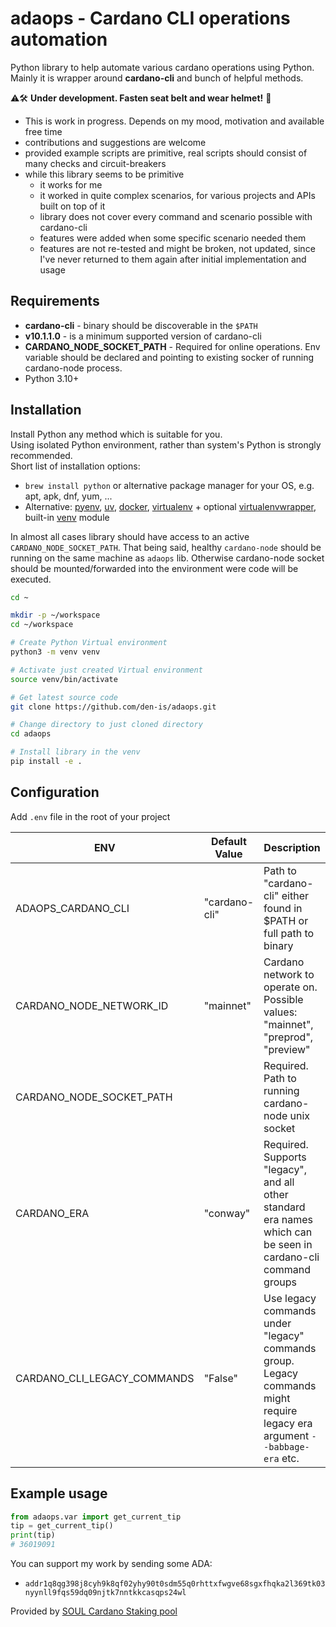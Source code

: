 # adaops - Cardano CLI operations automation

Python library to help automate various cardano operations using Python.  
Mainly it is wrapper around **cardano-cli** and bunch of helpful methods.

:warning::hammer_and_wrench: **Under development. Fasten seat belt and wear helmet!** :construction_worker:

- This is work in progress. Depends on my mood, motivation and available free time
- contributions and suggestions are welcome
- provided example scripts are primitive, real scripts should consist of many checks and circuit-breakers
- while this library seems to be primitive
  - it works for me
  - it worked in quite complex scenarios, for various projects and APIs built on top of it
  - library does not cover every command and scenario possible with cardano-cli
  - features were added when some specific scenario needed them
  - features are not re-tested and might be broken, not updated, since I've never returned to them again after initial implementation and usage

## Requirements

- **cardano-cli** - binary should be discoverable in the `$PATH`
- **v10.1.1.0** - is a minimum supported version of cardano-cli
- **CARDANO_NODE_SOCKET_PATH** - Required for online operations. Env variable should be declared and pointing to existing socker of running cardano-node process.
- Python 3.10+

## Installation

Install Python any method which is suitable for you.  
Using isolated Python environment, rather than system's Python is strongly recommended.  
Short list of installation options:

- `brew install python` or alternative package manager for your OS, e.g. apt, apk, dnf, yum, ...
- Alternative: [pyenv](https://github.com/pyenv/pyenv), [uv](https://github.com/astral-sh/uv), [docker](https://hub.docker.com/_/python), [virtualenv](https://virtualenv.pypa.io/en/stable/) + optional [virtualenvwrapper](https://virtualenvwrapper.readthedocs.io/en/stable/), built-in [venv](https://docs.python.org/3/library/venv.html) module

In almost all cases library should have access to an active `CARDANO_NODE_SOCKET_PATH`.
That being said, healthy `cardano-node` should be running on the same machine as `adaops` lib.
Otherwise cardano-node socket should be mounted/forwarded into the environment were code will be executed.

```sh
cd ~

mkdir -p ~/workspace
cd ~/workspace

# Create Python Virtual environment
python3 -m venv venv

# Activate just created Virtual environment
source venv/bin/activate

# Get latest source code
git clone https://github.com/den-is/adaops.git

# Change directory to just cloned directory
cd adaops

# Install library in the venv
pip install -e .
```

## Configuration

Add `.env` file in the root of your project

| ENV                         | Default Value | Description                                                                                                               |
| --------------------------- | ------------- | ------------------------------------------------------------------------------------------------------------------------- |
| ADAOPS_CARDANO_CLI          | "cardano-cli" | Path to "cardano-cli" either found in $PATH or full path to binary                                                        |
| CARDANO_NODE_NETWORK_ID     | "mainnet"     | Cardano network to operate on. Possible values: "mainnet", "preprod", "preview"                                           |
| CARDANO_NODE_SOCKET_PATH    |               | Required. Path to running cardano-node unix socket                                                                        |
| CARDANO_ERA                 | "conway"      | Required. Supports "legacy", and all other standard era names which can be seen in cardano-cli command groups             |
| CARDANO_CLI_LEGACY_COMMANDS | "False"       | Use legacy commands under "legacy" commands group. Legacy commands might require legacy era argument `--babbage-era` etc. |

## Example usage

```py
from adaops.var import get_current_tip
tip = get_current_tip()
print(tip)
# 36019091
```

You can support my work by sending some ADA:

- `addr1q8qg398j8cyh9k8qf02yhy90t0sdm55q0rhttxfwgve68sgxfhqka2l369tk03nyynll9fqs59dq09njtk7nntkkcasqps24wl`

Provided by [SOUL Cardano Staking pool](https://pooltool.io/pool/3866bed6c94a75ab0290bc86d83467c6557cf2275e8d49b3d727c78c)
